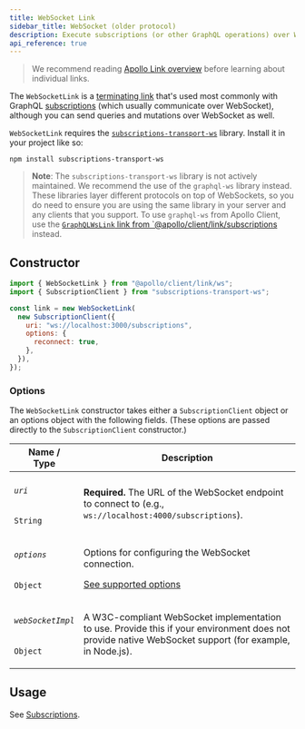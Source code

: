 ```yaml
---
title: WebSocket Link
sidebar_title: WebSocket (older protocol)
description: Execute subscriptions (or other GraphQL operations) over WebSocket with the `subscriptions-transport-ws` library
api_reference: true
---
```


> We recommend reading [Apollo Link overview](./introduction/) before learning about individual links.

The `WebSocketLink` is a [terminating link](./introduction/#the-terminating-link) that's used most commonly with GraphQL [subscriptions](../../data/subscriptions/) (which usually communicate over WebSocket), although you can send queries and mutations over WebSocket as well.

`WebSocketLink` requires the [`subscriptions-transport-ws`](https://github.com/apollographql/subscriptions-transport-ws) library. Install it in your project like so:

```shell
npm install subscriptions-transport-ws
```

> **Note**: The `subscriptions-transport-ws` library is not actively maintained. We recommend the use of the `graphql-ws` library instead. These libraries layer different protocols on top of WebSockets, so you do need to ensure you are using the same library in your server and any clients that you support. To use `graphql-ws` from Apollo Client, use the [`GraphQLWsLink` link from `@apollo/client/link/subscriptions](./apollo-link-subscriptions) instead.

## Constructor

```js
import { WebSocketLink } from "@apollo/client/link/ws";
import { SubscriptionClient } from "subscriptions-transport-ws";

const link = new WebSocketLink(
  new SubscriptionClient({
    uri: "ws://localhost:3000/subscriptions",
    options: {
      reconnect: true,
    },
  }),
});
```

### Options

The `WebSocketLink` constructor takes either a `SubscriptionClient` object or an options object with the following fields. (These options are passed directly to the `SubscriptionClient` constructor.)

<table class="field-table">
  <thead>
    <tr>
      <th>Name /<br/>Type</th>
      <th>Description</th>
    </tr>
  </thead>

<tbody>
<tr class="required">
<td>

###### `uri`

`String`
</td>
<td>

**Required.** The URL of the WebSocket endpoint to connect to (e.g., `ws://localhost:4000/subscriptions`).

</td>
</tr>

<tr>
<td>

###### `options`

`Object`
</td>
<td>

Options for configuring the WebSocket connection.

[See supported options](https://github.com/apollographql/subscriptions-transport-ws/blob/master/src/client.ts#L61-L71)

</td>
</tr>

<tr>
<td>

###### `webSocketImpl`

`Object`
</td>
<td>

A W3C-compliant WebSocket implementation to use. Provide this if your environment does not provide native WebSocket support (for example, in Node.js).

</td>
</tr>
</tbody>
</table>

## Usage

See [Subscriptions](../../data/subscriptions/).
